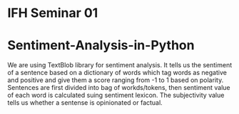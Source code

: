 # IFH Seminar 01
# Sentiment-Analysis-in-Python 
We are using TextBlob library for sentiment analysis. It tells us the sentiment of a sentence based on a dictionary of words which tag words
as negative and positive and give them a score ranging from -1 to 1 based on polarity. Sentences are first divided into bag of workds/tokens,
then sentiment value of each word is calculated suing sentiment lexicon. The subjectivity value tells us whether a sentense is opinionated or factual. 





